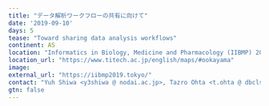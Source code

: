 ```yaml
---
title: "データ解析ワークフローの共有に向けて"
date: '2019-09-10'
days: 5
tease: "Toward sharing data analysis workflows"
continent: AS
location: "Informatics in Biology, Medicine and Pharmacology (IIBMP) 2019, Tokyo Institute of Technology, Tokyo, Japan"
location_url: "https://www.titech.ac.jp/english/maps/#ookayama"
image: 
external_url: "https://iibmp2019.tokyo/"
contact: "Yuh Shiwa <y3shiwa @ nodai.ac.jp>, Tazro Ohta <t.ohta @ dbcls.rois.ac.jp>"
gtn: false
---
```

